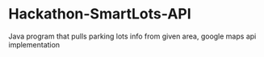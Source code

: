 # Hackathon-SmartLots-API
Java program that pulls parking lots info from given area, google maps api implementation
